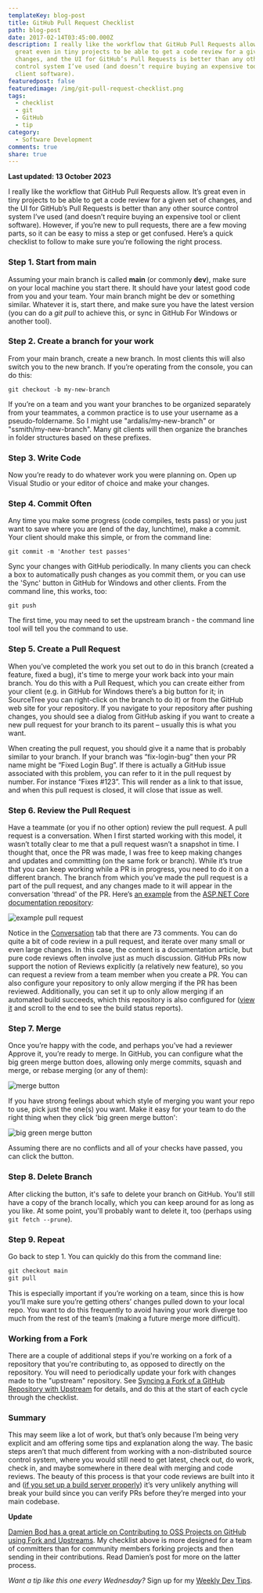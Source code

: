 ```yaml
---
templateKey: blog-post
title: GitHub Pull Request Checklist
path: blog-post
date: 2017-02-14T03:45:00.000Z
description: I really like the workflow that GitHub Pull Requests allow. It’s
  great even in tiny projects to be able to get a code review for a given set of
  changes, and the UI for GitHub’s Pull Requests is better than any other source
  control system I’ve used (and doesn’t require buying an expensive tool or
  client software).
featuredpost: false
featuredimage: /img/git-pull-request-checklist.png
tags:
  - checklist
  - git
  - GitHub
  - tip
category:
  - Software Development
comments: true
share: true
---
```


**Last updated: 13 October 2023**

I really like the workflow that GitHub Pull Requests allow. It’s great even in tiny projects to be able to get a code review for a given set of changes, and the UI for GitHub’s Pull Requests is better than any other source control system I’ve used (and doesn’t require buying an expensive tool or client software). However, if you’re new to pull requests, there are a few moving parts, so it can be easy to miss a step or get confused. Here’s a quick checklist to follow to make sure you’re following the right process.

### Step 1. Start from main

Assuming your main branch is called **main** (or commonly **dev**), make sure on your local machine you start there. It should have your latest good code from you and your team. Your main branch might be dev or something similar. Whatever it is, start there, and make sure you have the latest version (you can do a *git pull* to achieve this, or sync in GitHub For Windows or another tool).

### Step 2. Create a branch for your work

From your main branch, create a new branch. In most clients this will also switch you to the new branch. If you’re operating from the console, you can do this:

`git checkout -b my-new-branch`

If you’re on a team and you want your branches to be organized separately from your teammates, a common practice is to use your username as a pseudo-foldername. So I might use "ardalis/my-new-branch" or "ssmith/my-new-branch". Many git clients will then organize the branches in folder structures based on these prefixes.

### Step 3. Write Code

Now you’re ready to do whatever work you were planning on. Open up Visual Studio or your editor of choice and make your changes.

### Step 4. Commit Often

Any time you make some progress (code compiles, tests pass) or you just want to save where you are (end of the day, lunchtime), make a commit. Your client should make this simple, or from the command line:

`git commit -m 'Another test passes'`

Sync your changes with GitHub periodically. In many clients you can check a box to automatically push changes as you commit them, or you can use the 'Sync' button in GitHub for Windows and other clients. From the command line, this works, too:

`git push`

The first time, you may need to set the upstream branch - the command line tool will tell you the command to use.

### Step 5. Create a Pull Request

When you’ve completed the work you set out to do in this branch (created a feature, fixed a bug), it's time to merge your work back into your main branch. You do this with a Pull Request, which you can create either from your client (e.g. in GitHub for Windows there’s a big button for it; in SourceTree you can right-click on the branch to do it) or from the GitHub web site for your repository. If you navigate to your repository after pushing changes, you should see a dialog from GitHub asking if you want to create a new pull request for your branch to its parent – usually this is what you want.

When creating the pull request, you should give it a name that is probably similar to your branch. If your branch was “fix-login-bug” then your PR name might be “Fixed Login Bug”. If there is actually a GitHub issue associated with this problem, you can refer to it in the pull request by number. For instance “Fixes #123”. This will render as a link to that issue, and when this pull request is closed, it will close that issue as well.

### Step 6. Review the Pull Request

Have a teammate (or you if no other option) review the pull request. A pull request is a conversation. When I first started working with this model, it wasn’t totally clear to me that a pull request wasn’t a snapshot in time. I thought that, once the PR was made, I was free to keep making changes and updates and committing (on the same fork or branch). While it’s true that you can keep working while a PR is in progress, you need to do it on a different branch. The branch from which you’ve made the pull request is a part of the pull request, and any changes made to it will appear in the conversation 'thread' of the PR. Here’s [an example](https://github.com/aspnet/Docs/pull/1977) from the [ASP.NET Core documentation repository](https://github.com/aspnet/docs):

![example pull request](/img/pull-request-sample.png)

Notice in the [Conversation](https://github.com/aspnet/Docs/pull/1977) tab that there are 73 comments. You can do quite a bit of code review in a pull request, and iterate over many small or even large changes. In this case, the content is a documentation article, but pure code reviews often involve just as much discussion. GitHub PRs now support the notion of Reviews explicitly (a relatively new feature), so you can request a review from a team member when you create a PR. You can also configure your repository to only allow merging if the PR has been reviewed. Additionally, you can set it up to only allow merging if an automated build succeeds, which this repository is also configured for ([view it](https://github.com/aspnet/Docs/pull/1977) and scroll to the end to see the build status reports).

### Step 7. Merge

Once you’re happy with the code, and perhaps you’ve had a reviewer Approve it, you’re ready to merge. In GitHub, you can configure what the big green merge button does, allowing only merge commits, squash and merge, or rebase merging (or any of them):

![merge button](/img/mergebutton.png)

If you have strong feelings about which style of merging you want your repo to use, pick just the one(s) you want. Make it easy for your team to do the right thing when they click 'big green merge button':

![big green merge button](/img/biggreenmergebutton.png)

Assuming there are no conflicts and all of your checks have passed, you can click the button.

### Step 8. Delete Branch

After clicking the button, it's safe to delete your branch on GitHub. You'll still have a copy of the branch locally, which you can keep around for as long as you like. At some point, you'll probably want to delete it, too (perhaps using `git fetch --prune`).

### Step 9. Repeat

Go back to step 1. You can quickly do this from the command line:

```powershell
git checkout main
git pull
```

This is especially important if you’re working on a team, since this is how you’ll make sure you’re getting others’ changes pulled down to your local repo. You want to do this frequently to avoid having your work diverge too much from the rest of the team’s (making a future merge more difficult).

### Working from a Fork

There are a couple of additional steps if you're working on a fork of a repository that you're contributing to, as opposed to directly on the repository. You will need to periodically update your fork with changes made to the "upstream" repository. See [Syncing a Fork of a GitHub Repository with Upstream](https://ardalis.com/syncing-a-fork-of-a-github-repository-with-upstream/) for details, and do this at the start of each cycle through the checklist.

### Summary

This may seem like a lot of work, but that’s only because I’m being very explicit and am offering some tips and explanation along the way. The basic steps aren’t that much different from working with a non-distributed source control system, where you would still need to get latest, check out, do work, check in, and maybe somewhere in there deal with merging and code reviews. The beauty of this process is that your code reviews are built into it and ([if you set up a build server properly](http://ardalis.com/4-tips-to-integrate-teamcity-and-github)) it’s very unlikely anything will break your build since you can verify PRs before they’re merged into your main codebase.

**Update**

[Damien Bod has a great article on Contributing to OSS Projects on GitHub using Fork and Upstreams](https://damienbod.com/2016/11/25/contributing-to-oss-projects-on-github-using-fork-and-upstreams/). My checklist above is more designed for a team of committers than for community members forking projects and then sending in their contributions. Read Damien’s post for more on the latter process.

*Want a tip like this one every Wednesday?* Sign up for my [Weekly Dev Tips](https://ardalis.com/tips).